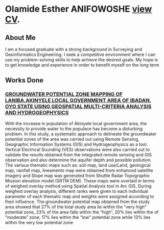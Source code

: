# Olamide Esther ANIFOWOSHE [view CV](https://github.com/AnifowosheLamie/AnifowosheOlamidesPortfolio/edit/main/README.md).

## About Me

I am a focused graduate with a strong background in Surveying and
Geoinformatics Engineering. I seek a competitive environment
where I can use my problem-solving skills to help achieve the
desired goals. My hope is to get knowledge and experience in order
to benefit myself on the long term

## Works Done

### [GROUNDWATER POTENTIAL ZONE MAPPING OF LANIBA,AKINYELE LOCAL GOVERNMENT AREA OF IBADAN, OYO STATE USING GEOSPATIAL MULTI-CRITERIA ANALYSIS AND HYDROGEOPHYSICS](https://github.com/AnifowosheLamie/AnifowosheOlamidesPortfolio/edit/main/README.md)
 

With the increase in population of Akinyele local government area, the necessity to provide water to the populace has become a disturbing problem. In this study, a systematic approach to delineate the groundwater potential zones of the area was carried out using Remote Sensing, Geographic Information Systems (GIS) and Hydrogeophysics as a tool. Vertical Electrical Sounding (VES) observations were also carried out to validate the results obtained from the integrated remote sensing and GIS observation and also determine the aquifer depth and possible pollution. The various thematic maps such as: soil map, land use/Land, geological map, rainfall map, lineaments map were obtained from enhanced satellite imagery and Slope map was generated from Shuttle Radar Topographic Mission elevation model (SRTM DEM). These maps were overlaid in terms of weighed overlay method using Spatial Analysis tool in Arc GIS. During weighed overlay analysis, different ranks were given to each individual parameter of each thematic map and weights were assigned according to their influence. The groundwater potential map obtained from the study area showed that 27% of the total study area lie within the “very high” potential zone, 23% of the
area falls within the “high”, 20% lies within the of “moderate” zone, 17% lies within the “low” potential zone while 13% lies within the very low potential zone

